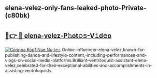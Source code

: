 ## elena-velez-only-fans​-leaked-photo​-Private-(c80bk)


# <h2><a href="https://mediaupload.pro?title=elena-velez&ref=git">🔗👉 🔴 elena-velez-P𝚑ot𝚘𝚜-V𝚒d𝚎o</a></h2>

[![Corinna Kopf Nue Nu𝚍e𝚜](https://i.imgur.com/0qMVB7G.gif)](https://mediaupload.pro?title=elena-velez&ref=git)
Online-influencer-elena-velez,known-for-publishing-dance-and-lifestyle-content,-including-performances-and-vlogs-on-social-media-platforms.Brilliant-ventriloquist-assistant-elena-velez,celebrated-for-their-exceptional-abilities-and-accomplishments-in-assisting-ventriloquists.  